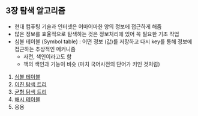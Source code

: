 ## 3장 탐색 알고리즘

- 현대 컴퓨팅 기술과 인터넷은 어마어마한 양의 정보에 접근하게 해줌
- 많은 정보를 효율적으로 탐색하는 것은 정보처리에 있어 꼭 필요한 기초 작업
- 심볼 테이블 (Symbol table) : 어떤 정보 (값)를 저장하고 다시 key를 통해 정보에 접근하는 추상적인 메커니즘
    - 사전, 색인이라고도 함
    - 책의 색인과 기능이 비슷 (마치 국어사전의 단어가 키인 것처럼)

1. [심볼 테이블](1_심볼_테이블.md)
2. [이진 탐색 트리](2_이진_탐색_트리.md)
3. [균형 탐색 트리](3_균형_탐색_트리.md)
4. [해시 테이블](4_해시_테이블.md)
5. 응용